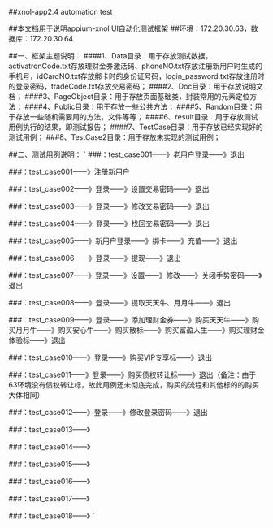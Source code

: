 ##xnol-app2.4 automation test

##本文档用于说明appium-xnol UI自动化测试框架
##环境：172.20.30.63，数据库：172.20.30.64


##一、框架主题说明：
####1、Data目录：用于存放测试数据，activatronCode.txt存放理财金券激活码、phoneNO.txt存放注册新用户时生成的手机号，idCardNO.txt存放绑卡时的身份证号码，login_password.txt存放注册时的登录密码，tradeCode.txt存放交易密码；
####2、Doc目录：用于存放说明文档；
####3、PageObject目录：用于存放页面基础类，封装常用的元素定位方法；
####4、Public目录：用于存放一些公共方法；
####5、Random目录：用于存放一些随机需要用的方法，文件等等；
####6、result目录：用于存放测试用例执行的结果，即测试报告；
####7、TestCase目录：用于存放已经实现好的测试用例；
###8、TestCase2目录：用于存放未实现的测试用例；

##二、测试用例说明：
`
###：test_case001——》老用户登录——》退出

###：test_case001——》注册新用户
    
###：test_case002——》登录——》设置交易密码——》退出
    
###：test_case003——》登录——》修改交易密码——》退出
    
###：test_case004——》登录——》找回交易密码——》退出

###：test_case005——》新用户登录——》绑卡——》充值——》退出

###：test_case006——》登录——》提现——》退出

###：test_case007——》登录——》设置——》修改——》关闭手势密码——》退出

###：test_case008——》登录——》提取天天牛、月月牛——》退出

###：test_case009——》登录——》添加理财金券——》购买天天牛——》购买月月牛——》购买安心牛——》购买散标——》购买富盈人生——》购买理财金体验标——》退出
    
###：test_case010——》登录——》购买VIP专享标——》退出
    
###：test_case011——》登录——》购买债权转让标——》退出（备注：由于63环境没有债权转让标，故此用例还未彻底完成，购买的流程和其他标的的购买大体相同）
    
###：test_case012——》登录——》修改登录密码——》退出
    
###：test_case013——》

###：test_case014——》

###：test_case015——》

###：test_case016——》

###：test_case017——》
    
###：test_case018——》
`
